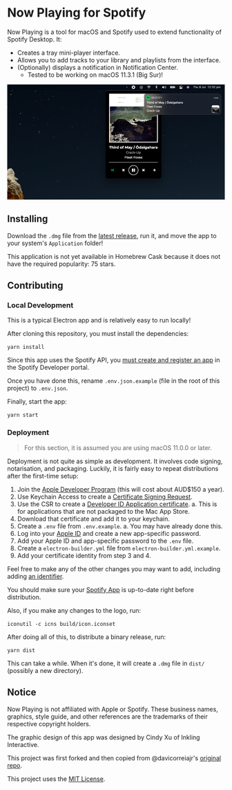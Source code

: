 # Now Playing for Spotify

Now Playing is a tool for macOS and Spotify used to extend functionality of Spotify Desktop. It:

- Creates a tray mini-player interface.
- Allows you to add tracks to your library and playlists from the interface.
- (Optionally) displays a notification in Notification Center.
  - Tested to be working on macOS 11.3.1 (Big Sur)!

![](docs/img/screenshot.png)

## Installing

Download the `.dmg` file from the [latest release][latest-release], run it, and move the app to your 
system's `Application` folder!

This application is not yet available in Homebrew Cask because it does not have the required popularity: 75 stars.

## Contributing

### Local Development

This is a typical Electron app and is relatively easy to run locally!

After cloning this repository, you must install the dependencies:

```
yarn install
```

Since this app uses the Spotify API, you [must create and register an app][spotify-app-registration] in the Spotify 
Developer portal.

Once you have done this, rename `.env.json.example` (file in the root of this project) to `.env.json`.

Finally, start the app:

```
yarn start
```

### Deployment

> For this section, it is assumed you are using macOS 11.0.0 or later.

Deployment is not quite as simple as development. It involves code signing, notarisation, and packaging. Luckily, it is
fairly easy to repeat distributions after the first-time setup:

1. Join the [Apple Developer Program][apple-developer-program] (this will cost about AUD$150 a year).
2. Use Keychain Access to create a [Certificate Signing Request][csr-apple].
3. Use the CSR to create a [Developer ID Application certificate][certificate-create-apple].
  a. This is for applications that are not packaged to the Mac App Store.
4. Download that certificate and add it to your keychain.
5. Create a `.env` file from `.env.example`.
  a. You may have already done this.
6. Log into your [Apple ID][apple-id] and create a new app-specific password.
7. Add your Apple ID and app-specific password to the `.env` file.
8. Create a `electron-builder.yml` file from `electron-builder.yml.example`.
9. Add your certificate identity from step 3 and 4.

Feel free to make any of the other changes you may want to add, including adding [an identifier][apple-app-identifier].

You should make sure your [Spotify App][spotify-developers] is up-to-date right before distribution.

Also, if you make any changes to the logo, run:

```
iconutil -c icns build/icon.iconset
```

After doing all of this, to distribute a binary release, run:

```
yarn dist
```

This can take a while. When it's done, it will create a `.dmg` file in `dist/` (possibly a new directory).

## Notice

Now Playing is not affiliated with Apple or Spotify. These business names, graphics, style guide, and other 
references are the trademarks of their respective copyright holders.

The graphic design of this app was designed by Cindy Xu of Inkling Interactive.

This project was first forked and then copied from @davicorreiajr's [original repo][old-version-repo].

This project uses the [MIT License](LICENSE).

[latest-release]:           https://github.com/teaminkling/mac-spotify-np/releases/latest
[spotify-app-registration]: https://developer.spotify.com/documentation/general/guides/app-settings
[github-new-token]:         https://github.com/settings/tokens/new
[old-version-repo]:         https://github.com/davicorreiajr/spotify-now-playing
[apple-developer-program]:  https://developer.apple.com/programs/
[csr-apple]:                https://help.apple.com/developer-account/#/devbfa00fef7
[certificate-create-apple]: https://help.apple.com/developer-account/#/dev04fd06d56
[spotify-developers]:       https://developer.spotify.com/
[apple-id]:                 https://appleid.apple.com/account/manage
[apple-app-identifier]:     https://developer.apple.com/account/resources/identifiers/list
